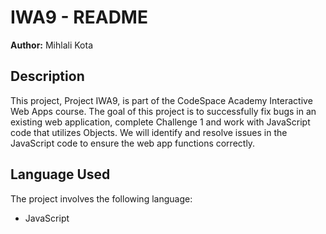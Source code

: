 # IWA9 - README

**Author:** Mihlali Kota

## Description

This project, Project IWA9, is part of the CodeSpace Academy Interactive Web Apps course. The goal of this project is to successfully fix bugs in an existing web application, complete Challenge 1 and work with JavaScript code that utilizes Objects. We will identify and resolve issues in the JavaScript code to ensure the web app functions correctly.

## Language Used

The project involves the following language:

- JavaScript
